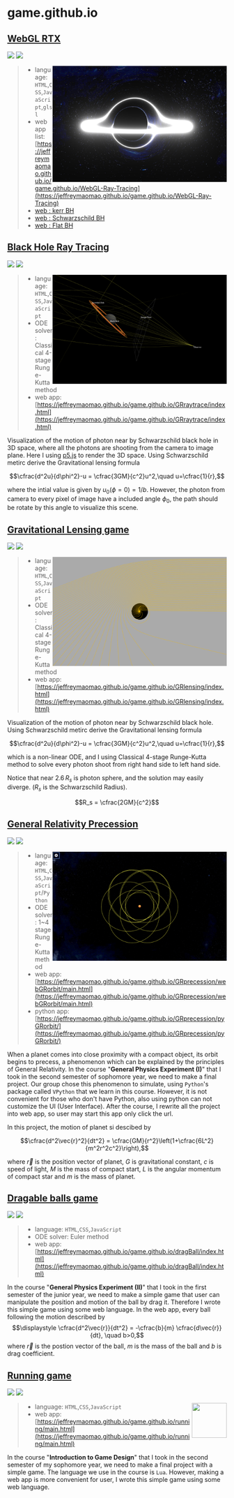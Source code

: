 # game.github.io

## [WebGL RTX](https://jeffreymaomao.github.io/game.github.io/WebGL-Ray-Tracing/README.md)

[![](https://badgen.net/badge/icon/source?icon=github&label)](https://github.com/Jeffreymaomao/game.github.io/tree/main/WebGL-Ray-Tracing)
[![](https://badgen.net/badge/icon/start/red?icon=chrome&label)](https://jeffreymaomao.github.io/game.github.io/WebGL-Ray-Tracing/README.md)

<img src="./WebGL-Ray-Tracing/img/Kerr.png" width="400px" align="right">

> - language: `HTML`,`CSS`,`JavaScript`,`glsl`
> - web app list: [https://jeffreymaomao.github.io/game.github.io/WebGL-Ray-Tracing](https://jeffreymaomao.github.io/game.github.io/WebGL-Ray-Tracing)
> - [web : kerr BH](https://jeffreymaomao.github.io/game.github.io/WebGL-Ray-Tracing/Template-Kerr)
> - [web : Schwarzschild BH](https://jeffreymaomao.github.io/game.github.io/WebGL-Ray-Tracing/Template-Schwarzschild)
> - [web : Flat BH](https://jeffreymaomao.github.io/game.github.io/WebGL-Ray-Tracing/Template-FlatSpace)

## [Black Hole Ray Tracing](https://jeffreymaomao.github.io/game.github.io/GRraytrace/index.html)

[![](https://badgen.net/badge/icon/source?icon=github&label)](https://github.com/Jeffreymaomao/game.github.io/tree/main/GRraytrace)
[![](https://badgen.net/badge/icon/start/red?icon=chrome&label)](https://jeffreymaomao.github.io/game.github.io/GRraytrace/index.html)

<img src="./GRraytrace/screenshot/test.png" width="400px" align="right">

> - language: `HTML`,`CSS`,`JavaScript`
> - ODE solver: Classical 4-stage Runge-Kutta method
> - web app: [https://jeffreymaomao.github.io/game.github.io/GRraytrace/index.html](https://jeffreymaomao.github.io/game.github.io/GRraytrace/index.html)



Visualization of the motion of photon near by Schwarzschild black hole in 3D space, where all the photons are shooting from the camera to image plane. 
Here I using [p5.js](https://p5js.org) to render the 3D space. Using Schwarzschild metirc derive the Gravitational lensing formula

$$\cfrac{d^2u}{d\phi^2}-u = \cfrac{3GM}{c^2}u^2,\quad u=\cfrac{1}{r},$$

where the intial value is given by $u_0\left(\phi=0\right) = 1/b$. However, the photon from camera to every pixel of image have a included angle $\phi_0$, the path should be rotate by this angle to visualize this scene.



## [Gravitational Lensing game](https://jeffreymaomao.github.io/game.github.io/GRlensing/index.html)

[![](https://badgen.net/badge/icon/source?icon=github&label)](https://github.com/Jeffreymaomao/game.github.io/tree/main/GRlensing)
[![](https://badgen.net/badge/icon/start/red?icon=chrome&label)](https://jeffreymaomao.github.io/game.github.io/GRlensing/index.html)

<img src="./GRlensing/screenshot/test.png" width="400px" align="right">

> - language: `HTML`,`CSS`,`JavaScript`
> - ODE solver: Classical 4-stage Runge-Kutta method
> - web app: [https://jeffreymaomao.github.io/game.github.io/GRlensing/index.html](https://jeffreymaomao.github.io/game.github.io/GRlensing/index.html)


Visualization of the motion of photon near by Schwarzschild black hole. Using Schwarzschild metirc derive the Gravitational lensing formula

$$\cfrac{d^2u}{d\phi^2}-u = \cfrac{3GM}{c^2}u^2,\quad u=\cfrac{1}{r},$$

which is a non-linear ODE, and I using Classical 4-stage Runge-Kutta method to solve every photon shoot from right hand side to left hand side. 

Notice that near $2.6\,R_s$ is photon sphere, and the solution may easily diverge. ($R_s$ is the Schwarzschild Radius).

$$R_s = \cfrac{2GM}{c^2}$$




## [General Relativity Precession](https://jeffreymaomao.github.io/game.github.io/GRprecession/webGRorbit/main.html)

[![](https://badgen.net/badge/icon/source?icon=github&label)](https://github.com/Jeffreymaomao/game.github.io/tree/main/GRprecession)
[![](https://badgen.net/badge/icon/start/red?icon=chrome&label)](https://jeffreymaomao.github.io/game.github.io/GRprecession/webGRorbit/main.html)

<img src="./GRprecession/webGRorbit/screenshot/precession.png" width="400px" align="right">

> - language: `HTML`,`CSS`,`JavaScript`/`Python`
> - ODE solver: 1~4 stage Runge-Kutta method
> - web app: [https://jeffreymaomao.github.io/game.github.io/GRprecession/webGRorbit/main.html](https://jeffreymaomao.github.io/game.github.io/GRprecession/webGRorbit/main.html)
> - python app: [https://jeffreymaomao.github.io/game.github.io/GRprecession/pyGRorbit/](https://jeffreymaomao.github.io/game.github.io/GRprecession/pyGRorbit/)

When a planet comes into close proximity with a compact object, its orbit begins to precess, a phenomenon which can be explained by the principles of General Relativity. In the course "**General Physics Experiment (I)**" that I took in the second semester of sophomore year, we need to make a final project. Our group chose this phenomenon to simulate, using `Python`'s package called `VPython` that we learn in this course. However, it is not convenient for those who don't have Python, also using python can not customize the UI (User Interface). After the course, I rewrite all the project into web app, so user may start this app only click the url. 

In this project, the motion of planet si descibed by

$$\cfrac{d^2\vec{r}^2}{dt^2} = \cfrac{GM}{r^2}\left(1+\cfrac{6L^2}{m^2r^2c^2}\right),$$

where $\vec{r}$ is the position vector of planet, $G$ is gravitational constant, $c$ is speed of light, $M$ is the mass of compact start, $L$ is the angular momentum of compact star and $m$ is the mass of planet.



## [Dragable balls game](https://jeffreymaomao.github.io/game.github.io/dragBall/index.html)

[![](https://badgen.net/badge/icon/source?icon=github&label)](https://github.com/Jeffreymaomao/game.github.io/tree/main/dragBall)
[![](https://badgen.net/badge/icon/start/red?icon=chrome&label)](https://jeffreymaomao.github.io/game.github.io/dragBall/index.html)

> - language: `HTML`,`CSS`,`JavaScript`
> - ODE solver: Euler method
> - web app: [https://jeffreymaomao.github.io/game.github.io/dragBall/index.html](https://jeffreymaomao.github.io/game.github.io/dragBall/index.html)

In the course "**General Physics Experiment (II)**" that I took in the first semester of the junior year, we need to make a simple game that user can manipulate the position and motion of the ball by drag it. Therefore I wrote this simple game using some web language. In the web app, every ball following the motion described by
$$\displaystyle \cfrac{d^2\vec{r}}{dt^2} = -\cfrac{b}{m} \cfrac{d\vec{r}}{dt}, \quad b>0,$$
where $\vec{r}$ is the postion vector of the ball, $m$ is the mass of the ball and $b$ is drag coefficient.



## [Running game](https://jeffreymaomao.github.io/game.github.io/running/main.html)

[![](https://badgen.net/badge/icon/source?icon=github&label)](https://github.com/Jeffreymaomao/game.github.io/tree/main/running)
[![](https://badgen.net/badge/icon/start/red?icon=chrome&label)](https://jeffreymaomao.github.io/game.github.io/running/main.html)

<img src="https://upload.wikimedia.org/wikipedia/commons/c/cf/Lua-Logo.svg" width="80px" height="80px" align="right">

> - language: `HTML`,`CSS`,`JavaScript`
> - web app: [https://jeffreymaomao.github.io/game.github.io/running/main.html](https://jeffreymaomao.github.io/game.github.io/running/main.html)

 In the course "**Introduction to Game Design**" that I took in the second semester of my sophomore year, 
we need to make a final project with a simple game. The language we use in the course is `Lua`. 
However, making a web app is more convenient for user, I wrote this simple game using some web language.
